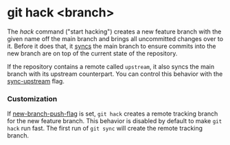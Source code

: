 # git hack &lt;branch&gt;

The _hack_ command ("start hacking") creates a new feature branch with the given
name off the main branch and brings all uncommitted changes over to it. Before
it does that, it [syncs](sync.md) the main branch to ensure commits into the new
branch are on top of the current state of the repository.

If the repository contains a remote called `upstream`, it also syncs the main
branch with its upstream counterpart. You can control this behavior with the
[sync-upstream](../preferences/sync-upstream.md) flag.

### Customization

If [new-branch-push-flag](new-branch-push-flag.md) is set, `git hack` creates a
remote tracking branch for the new feature branch. This behavior is disabled by
default to make `git hack` run fast. The first run of `git sync` will create the
remote tracking branch.
